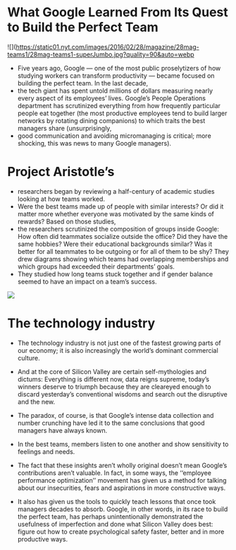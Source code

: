 # What Google Learned From Its Quest to Build the Perfect Team 
![](https://static01.nyt.com/images/2016/02/28/magazine/28mag-teams1/28mag-teams1-superJumbo.jpg?quality=90&auto=webp

* Five years ago, Google — one of the most public proselytizers of how studying workers can transform productivity — became focused on building the perfect team. In the last decade, 
* the tech giant has spent untold millions of dollars measuring nearly every aspect of its employees’ lives. Google’s People Operations department has scrutinized everything from how frequently particular people eat together (the most productive employees tend to build larger networks by rotating dining companions) to which traits the best managers share (unsurprisingly, 
* good communication and avoiding micromanaging is critical; more shocking, this was news to many Google managers).


# Project Aristotle’s
 * researchers began by reviewing a half-century of academic studies looking at how teams worked.
 *  Were the best teams made up of people with similar interests? Or did it matter more whether everyone was motivated by the same kinds of rewards? Based on those studies,
 *  the researchers scrutinized the composition of groups inside Google: How often did teammates socialize outside the office? Did they have the same hobbies? Were their educational backgrounds similar? Was it better for all teammates to be outgoing or for all of them to be shy? They drew diagrams showing which teams had overlapping memberships and which groups had exceeded their departments’ goals. 
 * They studied how long teams stuck together and if gender balance seemed to have an impact on a team’s success.

 ![](https://static01.nyt.com/images/2016/02/28/magazine/28mag-teams2/28mag-teams2-jumbo.jpg?quality=90&auto=webp)


 # The technology industry
  * The technology industry is not just one of the fastest growing parts of our economy; it is also increasingly the world’s dominant commercial culture.
  *  And at the core of Silicon Valley are certain self-mythologies and dictums: Everything is different now, data reigns supreme, today’s winners deserve to triumph because they are cleareyed enough to discard yesterday’s conventional wisdoms and search out the disruptive and the new.

* The paradox, of course, is that Google’s intense data collection and number crunching have led it to the same conclusions that good managers have always known.
*  In the best teams, members listen to one another and show sensitivity to feelings and needs.

* The fact that these insights aren’t wholly original doesn’t mean Google’s contributions aren’t valuable. In fact, in some ways, the ‘‘employee performance optimization’’ movement has given us a method for talking about our insecurities, fears and aspirations in more constructive ways.
*  It also has given us the tools to quickly teach lessons that once took managers decades to absorb. Google, in other words, in its race to build the perfect team, has perhaps unintentionally demonstrated the usefulness of imperfection and done what Silicon Valley does best: figure out how to create psychological safety faster, better and in more productive ways.


